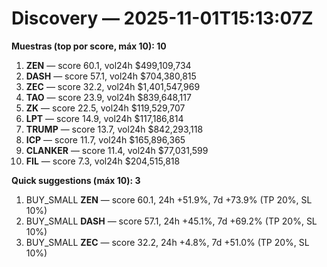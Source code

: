 # Discovery — 2025-11-01T15:13:07Z

**Muestras (top por score, máx 10): 10**

1. **ZEN** — score 60.1, vol24h $499,109,734
2. **DASH** — score 57.1, vol24h $704,380,815
3. **ZEC** — score 32.2, vol24h $1,401,547,969
4. **TAO** — score 23.9, vol24h $839,648,117
5. **ZK** — score 22.5, vol24h $119,529,707
6. **LPT** — score 14.9, vol24h $117,186,814
7. **TRUMP** — score 13.7, vol24h $842,293,118
8. **ICP** — score 11.7, vol24h $165,896,365
9. **CLANKER** — score 11.4, vol24h $77,031,599
10. **FIL** — score 7.3, vol24h $204,515,818

**Quick suggestions (máx 10): 3**

1. BUY_SMALL **ZEN** — score 60.1, 24h +51.9%, 7d +73.9% (TP 20%, SL 10%)
2. BUY_SMALL **DASH** — score 57.1, 24h +45.1%, 7d +69.2% (TP 20%, SL 10%)
3. BUY_SMALL **ZEC** — score 32.2, 24h +4.8%, 7d +51.0% (TP 20%, SL 10%)